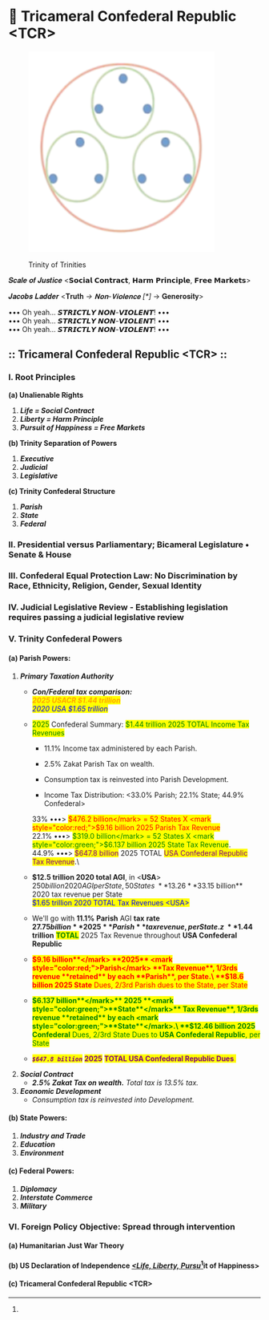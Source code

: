 # 🐰 Tricameral Confederal Republic \<TCR>

<figure><img src=".gitbook/assets/tri-tris.png" alt=""><figcaption><p>Trinity of Trinities</p></figcaption></figure>

𝑺𝒄𝒂𝒍𝒆 𝒐𝒇 𝑱𝒖𝒔𝒕𝒊𝒄𝒆 <𝗦𝗼𝗰𝗶𝗮𝗹 𝗖𝗼𝗻𝘁𝗿𝗮𝗰𝘁, 𝗛𝗮𝗿𝗺 𝗣𝗿𝗶𝗻𝗰𝗶𝗽𝗹𝗲, 𝗙𝗿𝗲𝗲 𝗠𝗮𝗿𝗸𝗲𝘁𝘀>

𝑱𝒂𝒄𝒐𝒃𝒔 𝑳𝒂𝒅𝒅𝒆𝒓 <𝐓𝐫𝐮𝐭𝐡 _-> 𝐍𝐨𝐧-𝐕𝐢𝐨𝐥𝐞𝐧𝐜𝐞 \[\*]_ -> 𝐆𝐞𝐧𝐞𝐫𝐨𝐬𝐢𝐭𝐲>

••• Oh yeah… 𝙎𝙏𝙍𝙄𝘾𝙏𝙇𝙔 𝙉𝙊𝙉-𝙑𝙄𝙊𝙇𝙀𝙉𝙏! •••\
••• Oh yeah… 𝙎𝙏𝙍𝙄𝘾𝙏𝙇𝙔 𝙉𝙊𝙉-𝙑𝙄𝙊𝙇𝙀𝙉𝙏! •••\
••• Oh yeah… 𝙎𝙏𝙍𝙄𝘾𝙏𝙇𝙔 𝙉𝙊𝙉-𝙑𝙄𝙊𝙇𝙀𝙉𝙏! •••

## :: Tricameral Confederal Republic \<TCR> ::

### I. Root Principles

&#x20;   **(a) Unalienable Rights**

1. _**Life = Social Contract**_
2. _**Liberty = Harm Principle**_
3. _**Pursuit of Happiness = Free Markets**_

&#x20;   **(b) Trinity Separation of Powers**

1. _**Executive**_&#x20;
2. _**Judicial**_
3. _**Legislative**_

&#x20;   **(c) Trinity Confederal Structure**

1. _**Parish**_
2. _**State**_
3. _**Federal**_&#x20;

### II. Presidential versus Parliamentary; Bicameral Legislature • Senate & House

### III. Confederal Equal Protection Law: No Discrimination by Race, Ethnicity, Religion, Gender, Sexual Identity

### IV. **Judicial Legislative Review - Establishing legislation requires passing a judicial legislative review**

### V. Trinity Confederal Powers  &#x20;

#### &#x20;   (a) Parish Powers:

1. _**Primary Taxation Authority**_
   * _**Con/Federal tax comparison:**_ \
     _<mark style="color:orange;">**2025 USACR $1.44 trillion**</mark>_\
     _<mark style="color:blue;">2020 USA $1.65 trillion</mark>_
   *   <mark style="color:green;">2025</mark> Confederal Summary: <mark style="color:green;">$1.44 trillion 2025 TOTAL Income Tax Revenues</mark>

       * 11.1% Income tax administered by each Parish.
       * 2.5% Zakat Parish Tax on wealth.
       * Consumption tax is reinvested into Parish Development.



       * Income Tax Distribution: <33.0% Parish; 22.1% State; 44.9% Confederal>



       33% •••> <mark style="color:red;">$476.2 billion</mark> = 52 States X <mark style="color:red;">$9.16 billion 2025 Parish Tax Revenue</mark>\
       22.1% •••> <mark style="color:green;">$319.0 billion</mark> = 52 States X <mark style="color:green;">$6.137 billion 2025 State Tax Revenue</mark>. \
       44.9% •••> <mark style="color:purple;">$647.8 billion</mark> 2025 TOTAL <mark style="color:purple;">USA Confederal Republic Tax Revenue</mark>.\

   * **$12.5 trillion 2020 total AGI**, in <**USA**>\
     $250 billion 2020 AGI per State, 50 States\
     **13.26%** average 2020 tax rate\
     **$33.15 billion** 2020 tax revenue per State\
     <mark style="color:blue;">$1.65 trillion 2020 TOTAL Tax Revenues \<USA></mark>
   * We'll go with **11.1%** **Parish** AGI **tax** **rate**\
     **$27.75 billion** 2025 **Parish** tax revenue, per State.z\
     **$1.44 trillion** <mark style="color:green;">**TOTAL**</mark> 2025 Tax Revenue throughout **USA Confederal Republic**
   * <mark style="color:red;">**$9.16 billion**</mark> **2025** <mark style="color:red;">Parish</mark> **Tax Revenue**, 1/3rds revenue **retained** by each **Parish**, per State.\
     **$18.6 billion 2025 State** Dues, 2/3rd Parish dues to the State, per State
   * <mark style="color:green;">**$6.137 billion**</mark>** 2025 **<mark style="color:green;">**State**</mark>** Tax Revenue**, 1/3rds revenue **retained** by each <mark style="color:green;">**State**</mark>.\
     **$12.46 billion** **2025** **Confederal** Dues, 2/3rd State Dues to **USA Confederal Republic**, per State
   * _<mark style="color:purple;">**`$647.8 billion`**</mark>_ <mark style="color:purple;">**2025**</mark> <mark style="color:purple;">**TOTAL USA Confederal Republic Dues**</mark><mark style="color:purple;"><mark style="color:orange;">.<mark style="color:orange;"></mark>
2. _**Social Contract**_
   * _**2.5% Zakat Tax on wealth.** Total tax is 13.5% tax._
3. _**Economic Development**_
   * _Consumption tax is reinvested into Development._

#### &#x20;   (b) State Powers:

1. _**Industry and Trade**_
2. _**Education**_
3. _**Environment**_&#x20;

#### &#x20;   (c) Federal Powers:

1. _**Diplomacy**_
2. _**Interstate Commerce**_
3. _**Military**_&#x20;

### VI. Foreign Policy Objective: Spread through intervention&#x20;

#### &#x20;   (a) Humanitarian Just War Theory&#x20;

#### &#x20;   (b) US Declaration of Independence [_\<Life, Liberty, Pursu_](#user-content-fn-1)[^1]it of Happiness>

#### &#x20;   (c) Tricameral Confederal Republic \<TCR>

[^1]: 
